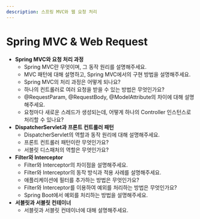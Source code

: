 ```yaml
---
description: 스프링 MVC와 웹 요청 처리
---
```


# Spring MVC & Web Request

* **Spring MVC와 요청 처리 과정**
  * Spring MVC란 무엇이며, 그 동작 원리를 설명해주세요.
  * MVC 패턴에 대해 설명하고, Spring MVC에서의 구현 방법을 설명해주세요.
  * Spring MVC의 처리 과정은 어떻게 되나요?
  * 하나의 컨트롤러로 여러 요청을 받을 수 있는 방법은 무엇인가요?
  * @RequestParam, @RequestBody, @ModelAttribute의 차이에 대해 설명해주세요.
  * 요청마다 새로운 스레드가 생성되는데, 어떻게 하나의 Controller 인스턴스로 처리할 수 있나요?
* **DispatcherServlet과 프론트 컨트롤러 패턴**
  * DispatcherServlet의 역할과 동작 원리에 대해 설명해주세요.
  * 프론트 컨트롤러 패턴이란 무엇인가요?
  * 서블릿 디스패처의 역할은 무엇인가요?
* **Filter와 Interceptor**
  * Filter와 Interceptor의 차이점을 설명해주세요.
  * Filter와 Interceptor의 동작 방식과 적용 사례를 설명해주세요.
  * 애플리케이션에 필터를 추가하는 방법은 무엇인가요?
  * Filter와 Interceptor를 이용하여 예외를 처리하는 방법은 무엇인가요?
  * Spring Boot에서 예외를 처리하는 방법을 설명해주세요.
* **서블릿과 서블릿 컨테이너**
  * 서블릿과 서블릿 컨테이너에 대해 설명해주세요.
